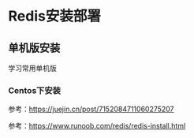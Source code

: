 # Redis安装部署

## 单机版安装

学习常用单机版



### Centos下安装

参考：https://juejin.cn/post/7152084711060275207

参考：https://www.runoob.com/redis/redis-install.html



